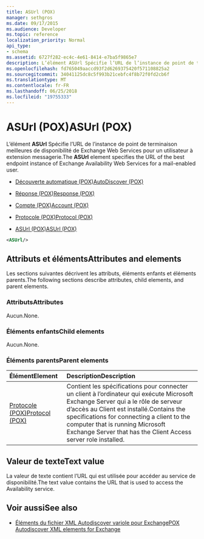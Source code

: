 ```yaml
---
title: ASUrl (POX)
manager: sethgros
ms.date: 09/17/2015
ms.audience: Developer
ms.topic: reference
localization_priority: Normal
api_type:
- schema
ms.assetid: 6727f282-ec4c-4e61-8414-e7ba5f9865e7
description: L’élément ASUrl Spécifie l’URL de l’instance de point de terminaison meilleures de disponibilité de Exchange Web Services pour un utilisateur à extension messagerie.
ms.openlocfilehash: fd765049aaccd93f2d6269375420f571108825a2
ms.sourcegitcommit: 34041125dc8c5f993b21cebfc4f8b72f0fd2cb6f
ms.translationtype: MT
ms.contentlocale: fr-FR
ms.lasthandoff: 06/25/2018
ms.locfileid: "19755333"
---
```

# <a name="asurl-pox"></a><span data-ttu-id="b1fcb-103">ASUrl (POX)</span><span class="sxs-lookup"><span data-stu-id="b1fcb-103">ASUrl (POX)</span></span>

<span data-ttu-id="b1fcb-104">L’élément **ASUrl** Spécifie l’URL de l’instance de point de terminaison meilleures de disponibilité de Exchange Web Services pour un utilisateur à extension messagerie.</span><span class="sxs-lookup"><span data-stu-id="b1fcb-104">The **ASUrl** element specifies the URL of the best endpoint instance of Exchange Availability Web Services for a mail-enabled user.</span></span> 
  
- [<span data-ttu-id="b1fcb-105">Découverte automatique (POX)</span><span class="sxs-lookup"><span data-stu-id="b1fcb-105">AutoDiscover (POX)</span></span>](autodiscover-pox.md)
  
- [<span data-ttu-id="b1fcb-106">Réponse (POX)</span><span class="sxs-lookup"><span data-stu-id="b1fcb-106">Response (POX)</span></span>](response-pox.md)
  
- [<span data-ttu-id="b1fcb-107">Compte (POX)</span><span class="sxs-lookup"><span data-stu-id="b1fcb-107">Account (POX)</span></span>](account-pox.md)
  
- [<span data-ttu-id="b1fcb-108">Protocole (POX)</span><span class="sxs-lookup"><span data-stu-id="b1fcb-108">Protocol (POX)</span></span>](protocol-pox.md)
  
- [<span data-ttu-id="b1fcb-109">ASUrl (POX)</span><span class="sxs-lookup"><span data-stu-id="b1fcb-109">ASUrl (POX)</span></span>](asurl-pox.md)
  
```xml
<ASUrl/>
```

## <a name="attributes-and-elements"></a><span data-ttu-id="b1fcb-110">Attributs et éléments</span><span class="sxs-lookup"><span data-stu-id="b1fcb-110">Attributes and elements</span></span>

<span data-ttu-id="b1fcb-111">Les sections suivantes décrivent les attributs, éléments enfants et éléments parents.</span><span class="sxs-lookup"><span data-stu-id="b1fcb-111">The following sections describe attributes, child elements, and parent elements.</span></span>
  
### <a name="attributes"></a><span data-ttu-id="b1fcb-112">Attributs</span><span class="sxs-lookup"><span data-stu-id="b1fcb-112">Attributes</span></span>

<span data-ttu-id="b1fcb-113">Aucun.</span><span class="sxs-lookup"><span data-stu-id="b1fcb-113">None.</span></span>
  
### <a name="child-elements"></a><span data-ttu-id="b1fcb-114">Éléments enfants</span><span class="sxs-lookup"><span data-stu-id="b1fcb-114">Child elements</span></span>

<span data-ttu-id="b1fcb-115">Aucun.</span><span class="sxs-lookup"><span data-stu-id="b1fcb-115">None.</span></span>
  
### <a name="parent-elements"></a><span data-ttu-id="b1fcb-116">Éléments parents</span><span class="sxs-lookup"><span data-stu-id="b1fcb-116">Parent elements</span></span>

|<span data-ttu-id="b1fcb-117">**Élément**</span><span class="sxs-lookup"><span data-stu-id="b1fcb-117">**Element**</span></span>|<span data-ttu-id="b1fcb-118">**Description**</span><span class="sxs-lookup"><span data-stu-id="b1fcb-118">**Description**</span></span>|
|:-----|:-----|
|[<span data-ttu-id="b1fcb-119">Protocole (POX)</span><span class="sxs-lookup"><span data-stu-id="b1fcb-119">Protocol (POX)</span></span>](protocol-pox.md) <br/> |<span data-ttu-id="b1fcb-120">Contient les spécifications pour connecter un client à l’ordinateur qui exécute Microsoft Exchange Server qui a le rôle de serveur d’accès au Client est installé.</span><span class="sxs-lookup"><span data-stu-id="b1fcb-120">Contains the specifications for connecting a client to the computer that is running Microsoft Exchange Server that has the Client Access server role installed.</span></span>  <br/> |
   
## <a name="text-value"></a><span data-ttu-id="b1fcb-121">Valeur de texte</span><span class="sxs-lookup"><span data-stu-id="b1fcb-121">Text value</span></span>

<span data-ttu-id="b1fcb-122">La valeur de texte contient l’URL qui est utilisée pour accéder au service de disponibilité.</span><span class="sxs-lookup"><span data-stu-id="b1fcb-122">The text value contains the URL that is used to access the Availability service.</span></span>
  
## <a name="see-also"></a><span data-ttu-id="b1fcb-123">Voir aussi</span><span class="sxs-lookup"><span data-stu-id="b1fcb-123">See also</span></span>

- [<span data-ttu-id="b1fcb-124">Éléments du fichier XML Autodiscover variole pour Exchange</span><span class="sxs-lookup"><span data-stu-id="b1fcb-124">POX Autodiscover XML elements for Exchange</span></span>](pox-autodiscover-xml-elements-for-exchange.md)

